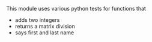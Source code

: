 This module uses various python tests for functions that
- adds two integers
- returns a matrix division
- says first and last name
